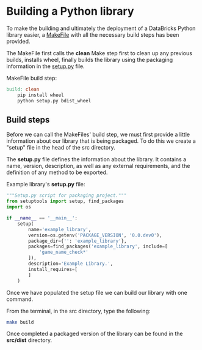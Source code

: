 # Building a Python library

To make the building and ultimately the deployment of a DataBricks Python library easier,
a [MakeFile](../src/Makefile) with all the necessary build steps has been provided.

The MakeFile first calls the __clean__ Make step first to clean up any previous builds, installs wheel, finally builds the library using the packaging information in the [setup.py](../src/setup.py) file.

MakeFile build step:

```MakeFile
build: clean
    pip install wheel
    python setup.py bdist_wheel
```

## Build steps

Before we can call the MakeFiles' build step, we must first provide a little information about our library that is being packaged. To do this we create a "setup" file in the head of the src directory.

The __setup.py__ file defines the information about the library. It contains a name, version, description, as well as any external requirements, and the definition of any method to be exported.

Example library's __setup.py__ file:

```python
"""Setup.py script for packaging project."""
from setuptools import setup, find_packages
import os

if __name__ == '__main__':
    setup(
        name='example_library',
        version=os.getenv('PACKAGE_VERSION', '0.0.dev0'),
        package_dir={'': 'example_library'},
        packages=find_packages('example_library', include=[
            'game_name_check*'
        ]),
        description='Example Library.',
        install_requires=[
        ]
    )
```

Once we have populated the setup file we can build our library with one command.

From the terminal, in the src directory, type the following:

```bash
make build
```

Once completed a packaged version of the library can be found in the __src/dist__ directory.
